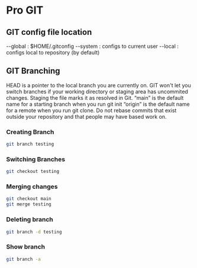 # Pro GIT

## GIT config file location

--global : $HOME/.gitconfig
--system : configs to current user
--local : configs local to repository (by default)

## GIT Branching

HEAD is a pointer to the local branch you are currently on.
GIT won't let you switch branches if your working directory or staging area has uncommited changes.
Staging the file marks it as resolved in Git.
“main” is the default name for a starting branch when you run git init
“origin” is the default name for a remote when you run git clone.
Do not rebase commits that exist outside your repository and that people may have based work on.

### Creating Branch

```zsh
git branch testing
```

### Switching Branches

```zsh
git checkout testing
```

### Merging changes

```zsh
git checkout main
git merge testing
```

### Deleting branch

```zsh
git branch -d testing
```

### Show branch

```zsh
git branch -a
```
